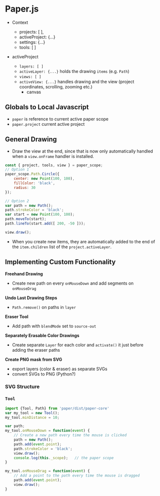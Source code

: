 # Paper.js


- Context
	- projects: [ ],
	- activeProject: {...}
	- settings: {...}
	- tools: [ ]

- activeProject
	- `layers: [ ]`
	- `activeLayer: {...}`	holds the drawing `items` (e.g. `Path`)
	- `views: [ ]`
	- `activeView: {...}`	handles drawing and the view (project coordinates, scrolling, zooming etc.)
		- canvas

		
## Globals to Local Javascript

- `paper` is reference to current active paper scope
- `paper.project` current active project

## General Drawing

- Draw the view at the end, since that is now only automatically handled when a `view.onFrame` handler is installed.

```javascript
const { project, tools, view } = paper_scope;
// Option 1
paper_scope.Path.Circle({
	center: new Point(100, 100),
	fillColor: 'black',
	radius: 30
});

// Option 2
var path = new Path();
path.strokeColor = 'black';
var start = new Point(100, 100);
path.moveTo(start);
path.lineTo(start.add([ 200, -50 ]));

view.draw();
```


- When you create new items, they are automatically added to the end of the `item.children` list of the `project.activeLayer`.

## Implementing Custom Functionality


**Freehand Drawing**
- Create new path on every `onMouseDown` and add segments on `onMouseDrag`

**Undo Last Drawing Steps**
- `Path.remove()` on paths in `layer`

**Eraser Tool**
- Add path with `blendMode` set to `source-out`

**Separately Erasable Color Drawings**
- Create separate `Layer` for each color and `activate()` it just before adding the eraser paths

**Create PNG mask from SVG**
- export layers (color & eraser) as separate SVGs
- convert SVGs to PNG (Python?)

### SVG Structure



### `Tool`


```javascript
import {Tool, Path} from 'paper/dist/paper-core'
var my_tool = new Tool();
my_tool.minDistance = 10;

var path;
my_tool.onMouseDown = function(event) {
	// Create a new path every time the mouse is clicked
	path = new Path();
	path.add(event.point);
	path.strokeColor = 'black';
	view.draw();
	console.log(this._scope);	// the paper scope
}

my_tool.onMouseDrag = function(event) {
	// Add a point to the path every time the mouse is dragged
	path.add(event.point);
	view.draw();
}

```